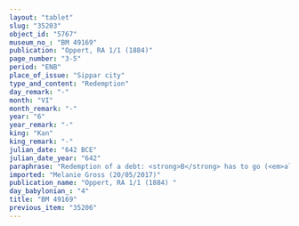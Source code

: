 ```yaml
---
layout: "tablet"
slug: "35203"
object_id: "5767"
museum_no_: "BM 49169"
publication: "Oppert, RA 1/1 (1884)"
page_number: "3-5"
period: "ENB"
place_of_issue: "Sippar city"
type_and_content: "Redemption"
day_remark: "-"
month: "VI"
month_remark: "-"
year: "6"
year_remark: "-"
king: "Kan"
king_remark: "-"
julian_date: "642 BCE"
julian_date_year: "642"
paraphrase: "Redemption of a debt: <strong>B</strong> has to go (<em>alāku</em>) and clear his case (<em>dīnu</em>) with the prefect (<em>&scaron;aknu</em>) of Humuttu and <strong>A </strong>at the end of Ulūl (VI). If he does not do so, he has to pay 2/3 shekels of debt (<em>hubullu</em>) to <strong>C</strong>. 5 witnesses (including the <em>&scaron;atammu</em> of Ebabbar [&Scaron;ulāya/Ankas-sadu-nahid] and the <em>qīpu</em> [&Scaron;ama&scaron;-bine-&scaron;ar] and the scribe.<br /> <br /> <strong>A</strong> = Anburrie; <strong>B</strong> = Aplāya; <strong>C</strong> = Marga; Scribe = Gimillu/Bēl-[&hellip;]"
imported: "Melanie Gross (20/05/2017)"
publication_name: "Oppert, RA 1/1 (1884) "
day_babylonian_: "4"
title: "BM 49169"
previous_item: "35206"
---
```

